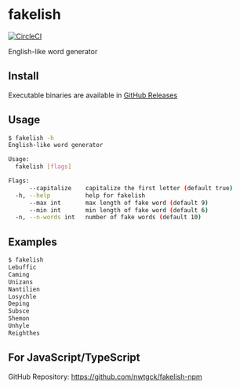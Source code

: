 # fakelish
[![CircleCI](https://circleci.com/gh/nwtgck/go-fakelish.svg?style=shield)](https://circleci.com/gh/nwtgck/go-fakelish)

English-like word generator

## Install
Executable binaries are available in [GitHub Releases](https://github.com/nwtgck/go-fakelish/releases)

## Usage

```bash
$ fakelish -h
English-like word generator

Usage:
  fakelish [flags]

Flags:
      --capitalize    capitalize the first letter (default true)
  -h, --help          help for fakelish
      --max int       max length of fake word (default 9)
      --min int       min length of fake word (default 6)
  -n, --n-words int   number of fake words (default 10)

```

## Examples

```bash
$ fakelish 
Lebuffic
Caming
Unizans
Nantilien
Losychle
Deping
Subsce
Shemon
Unhyle
Reighthes
```

## For JavaScript/TypeScript
GitHub Repository: <https://github.com/nwtgck/fakelish-npm>

